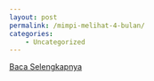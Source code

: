 ```yaml
---
layout: post
permalink: /mimpi-melihat-4-bulan/
categories:
    - Uncategorized
---
```


[Baca Selengkapnya](/01)